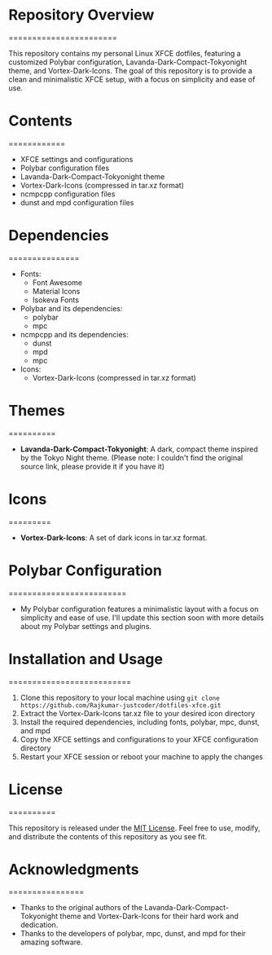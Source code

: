 # Repository Overview
=======================

This repository contains my personal Linux XFCE dotfiles, featuring a customized Polybar configuration, Lavanda-Dark-Compact-Tokyonight theme, and Vortex-Dark-Icons. The goal of this repository is to provide a clean and minimalistic XFCE setup, with a focus on simplicity and ease of use.

# Contents
============

* XFCE settings and configurations
* Polybar configuration files
* Lavanda-Dark-Compact-Tokyonight theme
* Vortex-Dark-Icons (compressed in tar.xz format)
* ncmpcpp configuration files
* dunst and mpd configuration files

# Dependencies
===============

* Fonts:
	+ Font Awesome
	+ Material Icons
	+ Isokeva Fonts
* Polybar and its dependencies:
	+ polybar
	+ mpc
* ncmpcpp and its dependencies:
	+ dunst
	+ mpd
	+ mpc
* Icons:
	+ Vortex-Dark-Icons (compressed in tar.xz format)

# Themes
==========

* **Lavanda-Dark-Compact-Tokyonight**: A dark, compact theme inspired by the Tokyo Night theme. (Please note: I couldn't find the original source link, please provide it if you have it)

# Icons
=========

* **Vortex-Dark-Icons**: A set of dark icons in tar.xz format.

# Polybar Configuration
=========================

* My Polybar configuration features a minimalistic layout with a focus on simplicity and ease of use. I'll update this section soon with more details about my Polybar settings and plugins.

# Installation and Usage
==========================

1. Clone this repository to your local machine using `git clone https://github.com/Rajkumar-justcoder/dotfiles-xfce.git`
2. Extract the Vortex-Dark-Icons tar.xz file to your desired icon directory
3. Install the required dependencies, including fonts, polybar, mpc, dunst, and mpd
4. Copy the XFCE settings and configurations to your XFCE configuration directory
5. Restart your XFCE session or reboot your machine to apply the changes

# License
==========

This repository is released under the [MIT License](https://opensource.org/licenses/MIT). Feel free to use, modify, and distribute the contents of this repository as you see fit.

# Acknowledgments
================

* Thanks to the original authors of the Lavanda-Dark-Compact-Tokyonight theme and Vortex-Dark-Icons for their hard work and dedication.
* Thanks to the developers of polybar, mpc, dunst, and mpd for their amazing software.